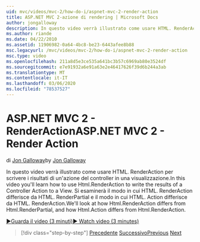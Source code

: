 ```yaml
---
uid: mvc/videos/mvc-2/how-do-i/aspnet-mvc-2-render-action
title: ASP.NET MVC 2-azione di rendering | Microsoft Docs
author: jongalloway
description: In questo video verrà illustrato come usare HTML. RenderAction per scrivere i risultati di un'azione del controller in una visualizzazione. Si esaminerà il modo in cui HTML. RenderAction differisce da fr...
ms.author: riande
ms.date: 04/22/2010
ms.assetid: 11906982-0a64-4bc8-be23-6443afee8b88
msc.legacyurl: /mvc/videos/mvc-2/how-do-i/aspnet-mvc-2-render-action
msc.type: video
ms.openlocfilehash: 211a8d5e3ce535a641bc3b57c6969ab80e3524df
ms.sourcegitcommit: e7e91932a6e91a63e2e46417626f39d6b244a3ab
ms.translationtype: MT
ms.contentlocale: it-IT
ms.lasthandoff: 03/06/2020
ms.locfileid: "78537527"
---
```

# <a name="aspnet-mvc-2---render-action"></a><span data-ttu-id="24a03-104">ASP.NET MVC 2 - RenderAction</span><span class="sxs-lookup"><span data-stu-id="24a03-104">ASP.NET MVC 2 - Render Action</span></span>

<span data-ttu-id="24a03-105">di [Jon Galloway](https://github.com/jongalloway)</span><span class="sxs-lookup"><span data-stu-id="24a03-105">by [Jon Galloway](https://github.com/jongalloway)</span></span>

<span data-ttu-id="24a03-106">In questo video verrà illustrato come usare HTML. RenderAction per scrivere i risultati di un'azione del controller in una visualizzazione.</span><span class="sxs-lookup"><span data-stu-id="24a03-106">In this video you'll learn how to use Html.RenderAction to write the results of a Controller Action to a View.</span></span> <span data-ttu-id="24a03-107">Si esaminerà il modo in cui HTML. RenderAction differisce da HTML. RenderPartial e il modo in cui HTML. Action differisce da HTML. RenderAction.</span><span class="sxs-lookup"><span data-stu-id="24a03-107">We'll look at how Html.RenderAction differs from Html.RenderPartial, and how Html.Action differs from Html.RenderAction.</span></span>

[<span data-ttu-id="24a03-108">&#9654;Guarda il video (3 minuti)</span><span class="sxs-lookup"><span data-stu-id="24a03-108">&#9654; Watch video (3 minutes)</span></span>](https://channel9.msdn.com/Blogs/ASP-NET-Site-Videos/aspnet-mvc-2-render-action)

> [!div class="step-by-step"]
> <span data-ttu-id="24a03-109">[Precedente](aspnet-mvc-2-areas.md)
> [Successivo](5-minute-introduction-to-aspnet-mvc.md)</span><span class="sxs-lookup"><span data-stu-id="24a03-109">[Previous](aspnet-mvc-2-areas.md)
[Next](5-minute-introduction-to-aspnet-mvc.md)</span></span>

